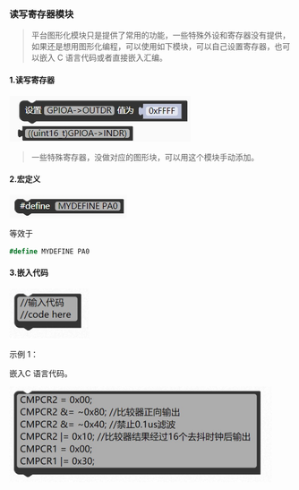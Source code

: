 ### 读写寄存器模块<!-- {docsify-ignore} -->

> 平台图形化模块只是提供了常用的功能，一些特殊外设和寄存器没有提供，如果还是想用图形化编程，可以使用如下模块，可以自己设置寄存器，也可以嵌入 C 语言代码或者直接嵌入汇编。

#### 1.读写寄存器

![img](基础外设模块.assets/wps483.jpg) 

> 一些特殊寄存器，没做对应的图形块，可以用这个模块手动添加。

#### 2.宏定义

![img](基础外设模块.assets/wps484.jpg) 

等效于

```c#
#define MYDEFINE PA0
```

#### 3.嵌入代码

![img](基础外设模块.assets/wps485.png) 

示例 1：

嵌入C 语言代码。

![img](基础外设模块.assets/wps486.png) 